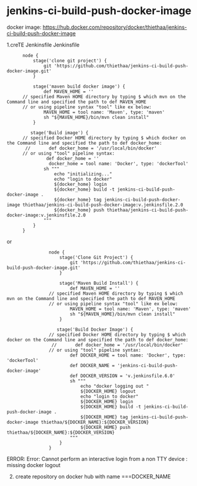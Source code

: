 # jenkins-ci-build-push-docker-image

docker image: https://hub.docker.com/repository/docker/thiethaa/jenkins-ci-build-push-docker-image

1.creTE  Jenkinsfile
Jenkinsfile

          node {
              stage('clone git project') {
                  git 'https://github.com/thiethaa/jenkins-ci-build-push-docker-image.git'
              }

              stage('maven build docker image') {
                  def MAVEN_HOME = ''
          // specified Maven HOME directory by typing $ which mvn on the Command line and specified the path to def MAVEN_HOME
          // or using pipeline syntax "tool" like ex below:
                  MAVEN_HOME = tool name: 'Maven', type: 'maven'
                  sh "${MAVEN_HOME}/bin/mvn clean install"
              }

             stage('Build image') {
          // specified Docker HOME directory by typing $ which docker on the Command line and specified the path to def docker_home:
           //       def docker_home = '/usr/local/bin/docker'
          // or using "tool" pipeline syntax:
                   def docker_home = ''
                    docker_home = tool name: 'Docker', type: 'dockerTool'
                  sh """
                      echo "initializing..."
                      echo "login to docker"
                      ${docker_home} login
                      ${docker_home} build -t jenkins-ci-build-push-docker-image .
                      ${docker_home} tag jenkins-ci-build-push-docker-image thiethaa/jenkins-ci-build-push-docker-image:v.jenkinsfile.2.0
                      ${docker_home} push thiethaa/jenkins-ci-build-push-docker-image:v.jenkinsfile.2.0
                  """
              }
          }

or


                    node {
                        stage('Clone Git Project') {
                            git 'https://github.com/thiethaa/jenkins-ci-build-push-docker-image.git'
                        }

                        stage('Maven Build Install') {
                            def MAVEN_HOME = ''
                    // specified Maven HOME directory by typing $ which mvn on the Command line and specified the path to def MAVEN_HOME
                    // or using pipeline syntax "tool" like ex below:
                            MAVEN_HOME = tool name: 'Maven', type: 'maven'
                            sh "${MAVEN_HOME}/bin/mvn clean install"
                        }

                       stage('Build Docker Image') {
                    // specified Docker HOME directory by typing $ which docker on the Command line and specified the path to def docker_home:
                     //       def docker_home = '/usr/local/bin/docker'
                    // or using "tool" pipeline syntax:
                            def DOCKER_HOME = tool name: 'Docker', type: 'dockerTool'
                            def DOCKER_NAME = 'jenkins-ci-build-push-docker-image'
                            def DOCKER_VERSION = 'v.jenkinsfile.6.0'
                            sh """
                                echo "docker logging out "
                                ${DOCKER_HOME} logout
                                echo "login to docker"
                                ${DOCKER_HOME} login
                                ${DOCKER_HOME} build -t jenkins-ci-build-push-docker-image .
                                ${DOCKER_HOME} tag jenkins-ci-build-push-docker-image thiethaa/${DOCKER_NAME}:${DOCKER_VERSION}
                                ${DOCKER_HOME} push thiethaa/${DOCKER_NAME}:${DOCKER_VERSION}
                            """
                        }
                    }


ERROR: Error: Cannot perform an interactive login from a non TTY device : missing docker logout


2. create repository on docker hub with name ===DOCKER_NAME



